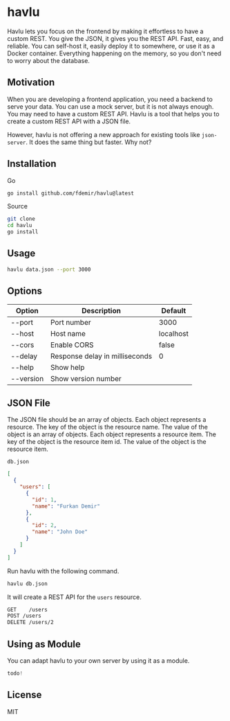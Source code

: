 # havlu

Havlu lets you focus on the frontend by making it effortless to have a custom REST. You give the JSON, it gives you the REST API. Fast, easy, and reliable. You can self-host it, easily deploy it to somewhere, or use it as a Docker container. Everything happening on the memory, so you don't need to worry about the database.

## Motivation

When you are developing a frontend application, you need a backend to serve your data. You can use a mock server, but it is not always enough. You may need to have a custom REST API. Havlu is a tool that helps you to create a custom REST API with a JSON file.

However, havlu is not offering a new approach for existing tools like `json-server`. It does the same thing but faster. Why not?

## Installation

<!-- MacOS

```bash
brew install havlu
``` -->

Go

```bash
go install github.com/fdemir/havlu@latest
```

Source

```bash
git clone
cd havlu
go install
```

## Usage

```bash
havlu data.json --port 3000
```

## Options

| Option    | Description                    | Default   |
| --------- | ------------------------------ | --------- |
| --port    | Port number                    | 3000      |
| --host    | Host name                      | localhost |
| --cors    | Enable CORS                    | false     |
| --delay   | Response delay in milliseconds | 0         |
| --help    | Show help                      |           |
| --version | Show version number            |           |

## JSON File

The JSON file should be an array of objects. Each object represents a resource. The key of the object is the resource name. The value of the object is an array of objects. Each object represents a resource item. The key of the object is the resource item id. The value of the object is the resource item.

`db.json`

```json
[
  {
    "users": [
      {
        "id": 1,
        "name": "Furkan Demir"
      },
      {
        "id": 2,
        "name": "John Doe"
      }
    ]
  }
]
```

Run havlu with the following command.

```bash
havlu db.json
```

It will create a REST API for the `users` resource.

```bash
GET    /users
POST /users
DELETE /users/2
```

## Using as Module

You can adapt havlu to your own server by using it as a module.

```go
todo!
```

<!-- GET /locations?order=city&sort=desc -->

## License

MIT
